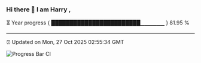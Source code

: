 ### Hi there 👋 I am Harry , 

⏳ Year progress { ████████████████████████▁▁▁▁▁▁ } 81.95 %

---

⏰ Updated on Mon, 27 Oct 2025 02:55:34 GMT

![Progress Bar CI](https://github.com/duykhang68/duykhang68/workflows/Progress%20Bar%20CI/badge.svg)
